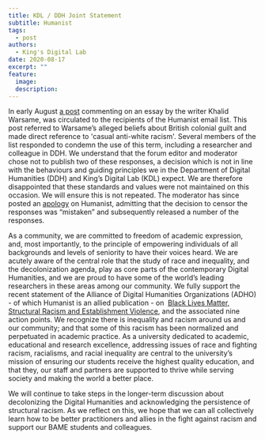 ```yaml
---
title: KDL / DDH Joint Statement
subtitle: Humanist
tags:
  - post
authors:
  - King's Digital Lab
date: 2020-08-17
excerpt: ""
feature:
  image:
  description:
---
```


In early August [a post](https://humanist.kdl.kcl.ac.uk/volume/34/220/) commenting on an essay by the writer Khalid Warsame, was circulated to the recipients of the Humanist email list. This post referred to Warsame’s alleged beliefs about British colonial guilt and made direct reference to 'casual anti-white racism'. Several members of the list responded to condemn the use of this term, including a researcher and colleague in DDH. We understand that the forum editor and moderator chose not to publish two of these responses, a decision which is not in line with the behaviours and guiding principles we in the Department of Digital Humanities (DDH) and King’s Digital Lab (KDL) expect. We are therefore disappointed that these standards and values were not maintained on this occasion. We will ensure this is not repeated. The moderator has since posted an [apology](https://dhhumanist.org/volume/34/224/) on Humanist, admitting that the decision to censor the responses was “mistaken” and subsequently released a number of the responses.

As a community, we are committed to freedom of academic expression, and, most importantly, to the principle of empowering individuals of all backgrounds and levels of seniority to have their voices heard. We are acutely aware of the central role that the study of race and inequality, and the decolonization agenda, play as core parts of the contemporary Digital Humanities, and we are proud to have some of the world’s leading researchers in these areas among our community. We fully support the recent statement of the Alliance of Digital Humanities Organizations (ADHO) - of which Humanist is an allied publication - on  [Black Lives Matter, Structural Racism and Establishment Violence](https://adho.org/blm-structuralracism-establishmentviolence), and the associated nine action points. We recognize there is inequality and racism around us and our community; and that some of this racism has been normalized and perpetuated in academic practice. As a university dedicated to academic, educational and research excellence, addressing issues of race and fighting racism, racialisms, and racial inequality are central to the university’s mission of ensuring our students receive the highest quality education, and that they, our staff and partners are supported to thrive while serving society and making the world a better place.

We will continue to take steps in the longer-term discussion about decolonizing the Digital Humanities and acknowledging the persistence of structural racism. As we reflect on this, we hope that we can all collectively learn how to be better practitioners and allies in the fight against racism and support our BAME students and colleagues.
